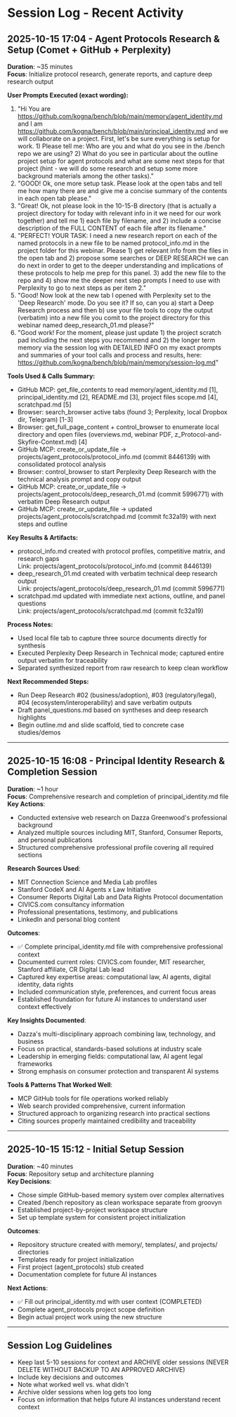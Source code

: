 # Session Log - Recent Activity

## 2025-10-15 17:04 - Agent Protocols Research & Setup (Comet + GitHub + Perplexity)
**Duration**: ~35 minutes  
**Focus**: Initialize protocol research, generate reports, and capture deep research output

**User Prompts Executed (exact wording):**
1. "Hi You are https://github.com/kogna/bench/blob/main/memory/agent_identity.md and I am https://github.com/kogna/bench/blob/main/principal_identity.md and we will collaborate on a project. First, let's be sure everything is setup for work. 1) Please tell me: Who are you and what do you see in the /bench repo we are using? 2) What do you see in particular about the outline project setup for agent protocols and what are some next steps for that project (hint - we will do some research and setup some more background materials among the other tasks)."
2. "GOOD! Ok, one more setup task. Please look at the open tabs and tell me how many there are and give me a concise summary of the contents in each open tab please."
3. "Great! Ok, not please look in the 10-15-B directory (that is actually a project directory for today with relevant info in it we need for our work together) and tell me 1) each file by filename, and 2) include a concise description of the FULL CONTENT of each file after its filename."
4. "PERFECT! YOUR TASK: I need a new research report on each of the named protocols in a new file to be named protocol_info.md in the project folder for this webinar. Please 1) get relevant info from the files in the open tab and 2) propose some searches or DEEP RESEARCH we can do next in order to get to the deeper understanding and implications of these protocols to help me prep for this panel. 3) add the new file to the repo and 4) show me the deeper next step prompts I need to use with Perplexity to go to next steps as per item 2."
5. "Good! Now look at the new tab I opened with Perplexity set to the 'Deep Research' mode. Do you see it? If so, can you a) start a Deep Research process and then b) use your file tools to copy the output (verbatim) into a new file you comit to the project directory for this webinar named deep_research_01.md please?"
6. "Good work! For the moment, please just update 1) the project scratch pad including the next steps you recommend and 2) the longer term memory via the session log with DETAILED INFO on my exact prompts and summaries of your tool calls and process and results, here: https://github.com/kogna/bench/blob/main/memory/session-log.md"

**Tools Used & Calls Summary:**
- GitHub MCP: get_file_contents to read memory/agent_identity.md [1], principal_identity.md [2], README.md [3], project files scope.md [4], scratchpad.md [5]
- Browser: search_browser active tabs (found 3; Perplexity, local Dropbox dir, Telegram) [1-3]
- Browser: get_full_page_content + control_browser to enumerate local directory and open files (overviews.md, webinar PDF, z_Protocol-and-Skyfire-Context.md) [4]
- GitHub MCP: create_or_update_file → projects/agent_protocols/protocol_info.md (commit 8446139) with consolidated protocol analysis
- Browser: control_browser to start Perplexity Deep Research with the technical analysis prompt and copy output
- GitHub MCP: create_or_update_file → projects/agent_protocols/deep_research_01.md (commit 5996771) with verbatim Deep Research output
- GitHub MCP: create_or_update_file → updated projects/agent_protocols/scratchpad.md (commit fc32a19) with next steps and outline

**Key Results & Artifacts:**
- protocol_info.md created with protocol profiles, competitive matrix, and research gaps  
  Link: projects/agent_protocols/protocol_info.md (commit 8446139)
- deep_research_01.md created with verbatim technical deep research output  
  Link: projects/agent_protocols/deep_research_01.md (commit 5996771)
- scratchpad.md updated with immediate next actions, outline, and panel questions  
  Link: projects/agent_protocols/scratchpad.md (commit fc32a19)

**Process Notes:**
- Used local file tab to capture three source documents directly for synthesis
- Executed Perplexity Deep Research in Technical mode; captured entire output verbatim for traceability
- Separated synthesized report from raw research to keep clean workflow

**Next Recommended Steps:**
- Run Deep Research #02 (business/adoption), #03 (regulatory/legal), #04 (ecosystem/interoperability) and save verbatim outputs
- Draft panel_questions.md based on syntheses and deep research highlights
- Begin outline.md and slide scaffold, tied to concrete case studies/demos

---

## 2025-10-15 16:08 - Principal Identity Research & Completion Session
**Duration**: ~1 hour  
**Focus**: Comprehensive research and completion of principal_identity.md file  
**Key Actions**:
- Conducted extensive web research on Dazza Greenwood's professional background
- Analyzed multiple sources including MIT, Stanford, Consumer Reports, and personal publications
- Structured comprehensive professional profile covering all required sections

**Research Sources Used**:
- MIT Connection Science and Media Lab profiles
- Stanford CodeX and AI Agents x Law Initiative
- Consumer Reports Digital Lab and Data Rights Protocol documentation
- CIVICS.com consultancy information
- Professional presentations, testimony, and publications
- LinkedIn and personal blog content

**Outcomes**:
- ✅ Complete principal_identity.md file with comprehensive professional context
- Documented current roles: CIVICS.com founder, MIT researcher, Stanford affiliate, CR Digital Lab lead
- Captured key expertise areas: computational law, AI agents, digital identity, data rights
- Included communication style, preferences, and current focus areas
- Established foundation for future AI instances to understand user context effectively

**Key Insights Documented**:
- Dazza's multi-disciplinary approach combining law, technology, and business
- Focus on practical, standards-based solutions at industry scale
- Leadership in emerging fields: computational law, AI agent legal frameworks
- Strong emphasis on consumer protection and transparent AI systems

**Tools & Patterns That Worked Well**:
- MCP GitHub tools for file operations worked reliably
- Web search provided comprehensive, current information
- Structured approach to organizing research into practical sections
- Citing sources properly maintained credibility and traceability

---

## 2025-10-15 15:12 - Initial Setup Session
**Duration**: ~40 minutes  
**Focus**: Repository setup and architecture planning  
**Key Decisions**:
- Chose simple GitHub-based memory system over complex alternatives
- Created /bench repository as clean workspace separate from groovyn
- Established project-by-project workspace structure
- Set up template system for consistent project initialization

**Outcomes**:
- Repository structure created with memory/, templates/, and projects/ directories
- Templates ready for project initialization
- First project (agent_protocols) stub created
- Documentation complete for future AI instances

**Next Actions**:
- ✅ Fill out principal_identity.md with user context (COMPLETED)
- Complete agent_protocols project scope definition
- Begin actual project work using the new structure

---

## Session Log Guidelines
- Keep last 5-10 sessions for context and ARCHIVE older sessions (NEVER DELETE WITHOUT BACKUP TO AN APPROVED ARCHIVE)
- Include key decisions and outcomes
- Note what worked well vs. what didn't
- Archive older sessions when log gets too long
- Focus on information that helps future AI instances understand recent context
